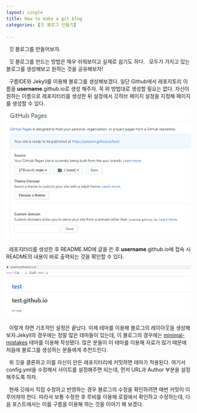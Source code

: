 ```yaml
---
layout: single
title: How to make a git blog
categories: [깃 블로그 만들기]

---
```


&nbsp;&nbsp;깃 블로그를 만들어보자.

&nbsp;&nbsp;깃 블로그를 만드는 방법은 매우 쉬워보이고 실제로 쉽기도 하다.
&nbsp;&nbsp;모두가 가지고 있는 블로그를 생성해보고 원하는 것을 공유해보자!

&nbsp;&nbsp;구름IDE와 Jekyll를 이용해 블로그를 생성해보겠다.
일단 Github에서 레포지토리 이름을 <strong>username</strong>.github.io로 생성 해주자. 꼭 위 방법대로 생성할 필요는 없다. 자신이 원하는 이름으로 레포지터리를 생성한 뒤 설정에서 깃허브 페이지 설정을 지정해 페이지를 생성할 수 있다. 
![example_gitsettings](/img/ex_post_1/ex1_gitsettings.png)

&nbsp;&nbsp;레포지터리를 생성한 후 README.MD에 글을 쓴 후 <strong>username</strong>.github.io에 접속 시 README의 내용이 바로 출력되는 것을 확인할 수 있다. 

![example_website](/img/ex_post_1/ex2_web.png)

&nbsp;&nbsp;이렇게 하면 기초적인 설정은 끝났다. 이제 테마를 이용해 블로그의 레이아웃을 생성해보자.Jekyll의 경우에는 정말 많은 테마들이 있는데, 이 블로그의 경우에는 [minimal-mistakes](https://github.com/mmistakes/minimal-mistakes) 테마를 이용해 작성됐다. 많은 분들이 이 테마를 이용해 자료가 많기 때문에 처음에 블로그를 생성하는 분들에게 추천드린다. 

&nbsp;&nbsp;위 깃을 클론하고 이를 자신이 만든 레포지터리에 커밋하면 테마가 적용된다. 여기서 config.yml을 수정해서 사이트를 설정해주면 되는데, 먼저 URL과 Author 부분을 설정해주도록 하자. 
 
 
&nbsp;&nbsp;현재 깃에서 직접 수정하고 반영하는 경우 블로그의 수정을 확인하려면 매번 커밋이 이루어져야 한다. 따라서 보통 수정한 후 루비를 이용해 로컬에서 확인하고 수정하는데, 다음 포스트에서는 이를 구름을 이용해 하는 것을 이야기 해 보겠다.